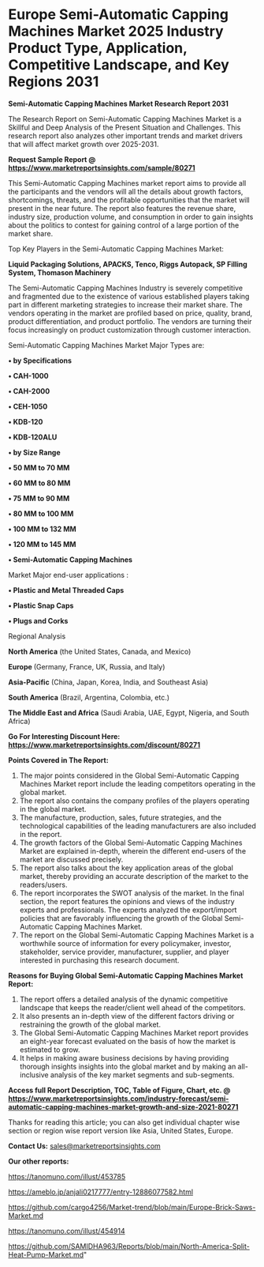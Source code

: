 # Europe Semi-Automatic Capping Machines Market 2025 Industry Product Type, Application, Competitive Landscape, and Key Regions 2031

<strong>Semi-Automatic Capping Machines Market Research Report 2031</strong>

The Research Report on Semi-Automatic Capping Machines Market is a Skillful and Deep Analysis of the Present Situation and Challenges. This research report also analyzes other important trends and market drivers that will affect market growth over 2025-2031.

<strong>Request Sample Report @ <a href=https://www.marketreportsinsights.com/sample/80271>https://www.marketreportsinsights.com/sample/80271</a></strong>

This Semi-Automatic Capping Machines market report aims to provide all the participants and the vendors will all the details about growth factors, shortcomings, threats, and the profitable opportunities that the market will present in the near future. The report also features the revenue share, industry size, production volume, and consumption in order to gain insights about the politics to contest for gaining control of a large portion of the market share.

Top Key Players in the Semi-Automatic Capping Machines Market:

<strong>Liquid Packaging Solutions, APACKS, Tenco, Riggs Autopack, SP Filling System, Thomason Machinery</strong>

The Semi-Automatic Capping Machines Industry is severely competitive and fragmented due to the existence of various established players taking part in different marketing strategies to increase their market share. The vendors operating in the market are profiled based on price, quality, brand, product differentiation, and product portfolio. The vendors are turning their focus increasingly on product customization through customer interaction.

Semi-Automatic Capping Machines Market Major Types are:

<strong>• by Specifications

• CAH-1000

• CAH-2000

• CEH-1050

• KDB-120

• KDB-120ALU

• by Size Range

• 50 MM to 70 MM

• 60 MM to 80 MM

• 75 MM to 90 MM

• 80 MM to 100 MM

• 100 MM to 132 MM

• 120 MM to 145 MM

• Semi-Automatic Capping Machines</strong>

Market Major end-user applications :

<strong>• Plastic and Metal Threaded Caps

• Plastic Snap Caps

• Plugs and Corks</strong>

Regional Analysis

</u><strong><b>North America</b></strong> (the United States, Canada, and Mexico)

<strong><b>Europe </b></strong>(Germany, France, UK, Russia, and Italy)

<strong><b>Asia-Pacific</b></strong> (China, Japan, Korea, India, and Southeast Asia)

<strong><b>South America</b></strong> (Brazil, Argentina, Colombia, etc.)

<strong><b>The Middle East and Africa</b></strong> (Saudi Arabia, UAE, Egypt, Nigeria, and South Africa)

<strong>Go For Interesting Discount Here: <a href=https://www.marketreportsinsights.com/discount/80271>https://www.marketreportsinsights.com/discount/80271</a></strong>

<strong>Points Covered in The Report:</strong>
<ol>
  <li>The major points considered in the Global Semi-Automatic Capping Machines Market report include the leading competitors operating in the global market.</li>
  <li>The report also contains the company profiles of the players operating in the global market.</li>
  <li>The manufacture, production, sales, future strategies, and the technological capabilities of the leading manufacturers are also included in the report.</li>
  <li>The growth factors of the Global Semi-Automatic Capping Machines Market are explained in-depth, wherein the different end-users of the market are discussed precisely.</li>
  <li>The report also talks about the key application areas of the global market, thereby providing an accurate description of the market to the readers/users.</li>
  <li>The report incorporates the SWOT analysis of the market. In the final section, the report features the opinions and views of the industry experts and professionals. The experts analyzed the export/import policies that are favorably influencing the growth of the Global Semi-Automatic Capping Machines Market.</li>
  <li>The report on the Global Semi-Automatic Capping Machines Market is a worthwhile source of information for every policymaker, investor, stakeholder, service provider, manufacturer, supplier, and player interested in purchasing this research document.</li>
</ol>
<strong>Reasons for Buying Global Semi-Automatic Capping Machines Market Report:</strong>

<ol>
  <li>The report offers a detailed analysis of the dynamic competitive landscape that keeps the reader/client well ahead of the competitors.</li>
  <li>It also presents an in-depth view of the different factors driving or restraining the growth of the global market.</li>
  <li>The Global Semi-Automatic Capping Machines Market report provides an eight-year forecast evaluated on the basis of how the market is estimated to grow.</li>
  <li>It helps in making aware business decisions by having providing thorough insights insights into the global market and by making an all-inclusive analysis of the key market segments and sub-segments.</li>
</ol>
<strong>Access full Report Description, TOC, Table of Figure, Chart, etc. @ <a href=https://www.marketreportsinsights.com/industry-forecast/semi-automatic-capping-machines-market-growth-and-size-2021-80271>https://www.marketreportsinsights.com/industry-forecast/semi-automatic-capping-machines-market-growth-and-size-2021-80271</a></strong>


Thanks for reading this article; you can also get individual chapter wise section or region wise report version like Asia, United States, Europe.

<strong>Contact Us:</strong>
sales@marketreportsinsights.com

<strong>Our other reports:</strong>

<a href=https://tanomuno.com/illust/453785>https://tanomuno.com/illust/453785</a>

<a href=https://ameblo.jp/anjali0217777/entry-12886077582.html>https://ameblo.jp/anjali0217777/entry-12886077582.html</a>

<a href=https://github.com/cargo4256/Market-trend/blob/main/Europe-Brick-Saws-Market.md>https://github.com/cargo4256/Market-trend/blob/main/Europe-Brick-Saws-Market.md</a>

<a href=https://tanomuno.com/illust/454914>https://tanomuno.com/illust/454914</a>

<a href=https://github.com/SAMIDHA963/Reports/blob/main/North-America-Split-Heat-Pump-Market.md>https://github.com/SAMIDHA963/Reports/blob/main/North-America-Split-Heat-Pump-Market.md</a>"
